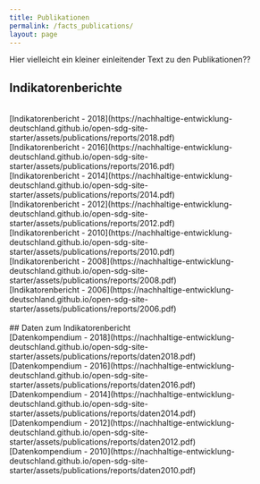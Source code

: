 ```yaml
---
title: Publikationen
permalink: /facts_publications/
layout: page
---
```


Hier vielleicht ein kleiner einleitender Text zu den Publikationen??

## Indikatorenberichte
<br>
[Indikatorenbericht - 2018](https://nachhaltige-entwicklung-deutschland.github.io/open-sdg-site-starter/assets/publications/reports/2018.pdf)
<br>
[Indikatorenbericht - 2016](https://nachhaltige-entwicklung-deutschland.github.io/open-sdg-site-starter/assets/publications/reports/2016.pdf)
<br>
[Indikatorenbericht - 2014](https://nachhaltige-entwicklung-deutschland.github.io/open-sdg-site-starter/assets/publications/reports/2014.pdf)
<br>
[Indikatorenbericht - 2012](https://nachhaltige-entwicklung-deutschland.github.io/open-sdg-site-starter/assets/publications/reports/2012.pdf)
<br>
[Indikatorenbericht - 2010](https://nachhaltige-entwicklung-deutschland.github.io/open-sdg-site-starter/assets/publications/reports/2010.pdf)
<br>
[Indikatorenbericht - 2008](https://nachhaltige-entwicklung-deutschland.github.io/open-sdg-site-starter/assets/publications/reports/2008.pdf)
<br>
[Indikatorenbericht - 2006](https://nachhaltige-entwicklung-deutschland.github.io/open-sdg-site-starter/assets/publications/reports/2006.pdf)
<br>
<br>
## Daten zum Indikatorenbericht
<br>
[Datenkompendium - 2018](https://nachhaltige-entwicklung-deutschland.github.io/open-sdg-site-starter/assets/publications/reports/daten2018.pdf)
<br>
[Datenkompendium - 2016](https://nachhaltige-entwicklung-deutschland.github.io/open-sdg-site-starter/assets/publications/reports/daten2016.pdf)
<br>
[Datenkompendium - 2014](https://nachhaltige-entwicklung-deutschland.github.io/open-sdg-site-starter/assets/publications/reports/daten2014.pdf)
<br>
[Datenkompendium - 2012](https://nachhaltige-entwicklung-deutschland.github.io/open-sdg-site-starter/assets/publications/reports/daten2012.pdf)
<br>
[Datenkompendium - 2010](https://nachhaltige-entwicklung-deutschland.github.io/open-sdg-site-starter/assets/publications/reports/daten2010.pdf)
